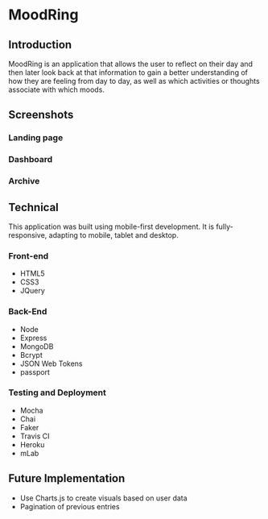 # MoodRing

## Introduction

MoodRing is an application that allows the user to reflect on their day and then later look back at that information to gain a better understanding of how they are feeling from day to day, as well as which activities or thoughts associate with which moods.


## Screenshots

### Landing page

### Dashboard

### Archive


## Technical

This application was built using mobile-first development. It is fully-responsive, adapting to mobile, tablet and desktop.

### Front-end
- HTML5
- CSS3
- JQuery

### Back-End
- Node
- Express
- MongoDB
- Bcrypt
- JSON Web Tokens
- passport

### Testing and Deployment
- Mocha
- Chai
- Faker
- Travis CI
- Heroku
- mLab


## Future Implementation

- Use Charts.js to create visuals based on user data
- Pagination of previous entries
